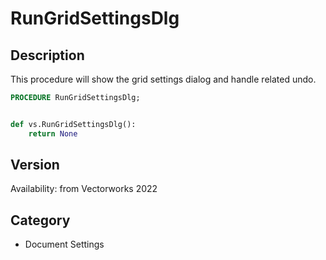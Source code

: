 # RunGridSettingsDlg

## Description
This procedure will show the grid settings dialog and handle related undo.

```pascal
PROCEDURE RunGridSettingsDlg;
```

```python

def vs.RunGridSettingsDlg():
    return None
```

## Version
Availability: from Vectorworks 2022
## Category
* Document Settings

